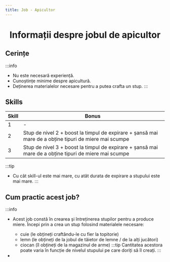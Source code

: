 ```yaml
---
title: Job - Apicultor
---
```


<script setup> 
    import KeyIcon from '../.vitepress/components/KeyIcon.vue'
</script>

# <span class="title-font"><center>Informații despre jobul de apicultor</center></span>

## <span class="header-font">Cerințe</span>

:::info
- Nu este necesară experiență.
- Cunoștințe minime despre apicultură.
- Deținerea materialelor necesare pentru a putea crafta un stup.
:::

## <span class="header-font">Skills</span>

| Skill                | Bonus                    |
| -------------------  | -------------------      |
| 1                    | -                                                                                                        |
| 2                    | Stup de nivel 2 + boost la timpul de expirare + șansă mai mare de a obține tipuri de miere mai scumpe    |
| 3                    | Stup de nivel 3 + boost la timpul de expirare + șansă mai mare de a obține tipuri de miere mai scumpe    |

:::tip
- Cu cât skill-ul este mai mare, cu atât durata de expirare a stupului este mai mare.
:::

## <span class="header-font">Cum practic acest job?</span>
:::info
- Acest job constă în crearea și întreținerea stupilor pentru a produce miere. Începi prin a crea un stup folosind materialele necesare:
    - cuie (le obțineți craftându-le cu fier la topitorie)
    - lemn (le obțineți de la jobul de tăietor de lemne / de la alți jucători)
    - ciocan (îl obțineți de la magazinul de arme)
:::tip
Cantitatea acestora poate varia în funcție de nivelul stupului pe care doriți să îl creați.
:::

- 
